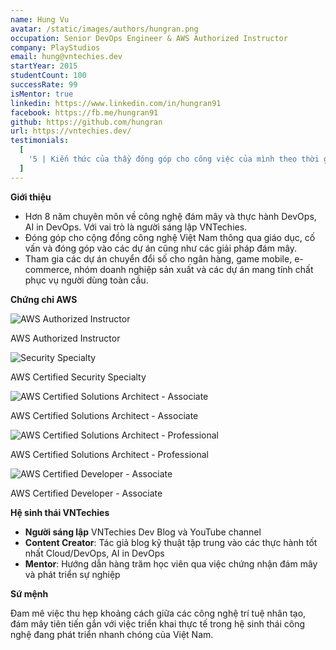 ```yaml
---
name: Hung Vu
avatar: /static/images/authors/hungran.png
occupation: Senior DevOps Engineer & AWS Authorized Instructor
company: PlayStudios
email: hung@vntechies.dev
startYear: 2015
studentCount: 100
successRate: 99
isMentor: true
linkedin: https://www.linkedin.com/in/hungran91
facebook: https://fb.me/hungran91
github: https://github.com/hungran
url: https://vntechies.dev/
testimonials:
  [
    '5 | Kiến thức của thầy đóng góp cho công việc của mình theo thời gian thực | Le Thanh Tung - AI Engineer',
  ]
---
```


**Giới thiệu**

- Hơn 8 năm chuyên môn về công nghệ đám mây và thực hành DevOps, AI in DevOps. Với vai trò là người sáng lập VNTechies.
- Đóng góp cho cộng đồng công nghệ Việt Nam thông qua giáo dục, cố vấn và đóng góp vào các dự án cũng như các giải pháp đám mây.
- Tham gia các dự án chuyển đổi số cho ngân hàng, game mobile, e-commerce, nhóm doanh nghiệp sản xuất và các dự án mang tính chất phục vụ người dùng toàn cầu.

**Chứng chỉ AWS**

<div className="cert-grid">
  <div className="cert-row" style={{display: "flex", justifyContent: "center", flexWrap: "wrap", gap: "5px", margin: "5px 0"}}>
    <div style={{width: "160px", textAlign: "center"}}>
      <img src="/static/images/authors/certs/hungrancerts/AAI.png" alt="AWS Authorized Instructor" style={{width: "100%", border: "1px solid #eaeaea", borderRadius: "8px", padding: "5px"}}/>
      <p style={{fontSize: "0.8rem", marginTop: "5px"}}>AWS Authorized Instructor</p>
    </div>
  </div>
  <div className="cert-row" style={{display: "flex", justifyContent: "center", flexWrap: "wrap", gap: "20px", margin: "5px 0"}}>
    <div style={{width: "160px", textAlign: "center"}}>
      <img src="/static/images/authors/certs/hungrancerts/SCS.png" alt="Security Specialty" style={{width: "100%", border: "1px solid #eaeaea", borderRadius: "8px", padding: "5px"}}/>
      <p style={{fontSize: "0.8rem", marginTop: "1px"}}>AWS Certified Security Specialty</p>
    </div>
    <div style={{width: "160px", textAlign: "center"}}>
      <img src="/static/images/authors/certs/hungrancerts/SAA.png" alt="AWS Certified Solutions Architect - Associate" style={{width: "100%", border: "1px solid #eaeaea", borderRadius: "8px", padding: "5px"}}/>
      <p style={{fontSize: "0.8rem", marginTop: "1px"}}>AWS Certified Solutions Architect - Associate</p>
    </div>
  </div>
  <div className="cert-row" style={{display: "flex", justifyContent: "center", flexWrap: "wrap", gap: "20px", margin: "10px 0"}}>
    <div style={{width: "160px", textAlign: "center"}}>
      <img src="/static/images/authors/certs/hungrancerts/SAP.png" alt="AWS Certified Solutions Architect - Professional" style={{width: "100%", border: "1px solid #eaeaea", borderRadius: "8px", padding: "5px"}}/>
      <p style={{fontSize: "0.8rem", marginTop: "1px"}}>AWS Certified Solutions Architect - Professional</p>
    </div>
    <div style={{width: "160px", textAlign: "center"}}>
      <img src="/static/images/authors/certs/hungrancerts/DVA.png" alt="AWS Certified Developer - Associate" style={{width: "100%", border: "1px solid #eaeaea", borderRadius: "8px", padding: "5px"}}/>
      <p style={{fontSize: "0.8rem", marginTop: "1px"}}>AWS Certified Developer - Associate</p>
    </div>
  </div>
</div>

**Hệ sinh thái VNTechies**

- **Người sáng lập** VNTechies Dev Blog và YouTube channel
- **Content Creator**: Tác giả blog kỹ thuật tập trung vào các thực hành tốt nhất Cloud/DevOps, AI in DevOps
- **Mentor**: Hướng dẫn hàng trăm học viên qua việc chứng nhận đám mây và phát triển sự nghiệp

**Sứ mệnh**

Đam mê việc thu hẹp khoảng cách giữa các công nghệ trí tuệ nhân tạo, đám mây tiên tiến gắn với việc triển khai thực tế trong hệ sinh thái công nghệ đang phát triển nhanh chóng của Việt Nam.
